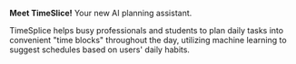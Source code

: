 **Meet TimeSlice!**
Your new AI planning assistant.


TimeSplice helps busy professionals and students to plan daily tasks into convenient "time blocks" throughout the day, 
utilizing machine learning to suggest schedules based on users' daily habits.
